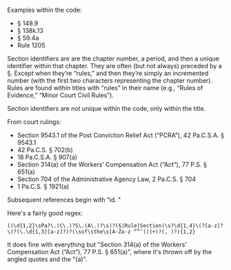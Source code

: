 Examples within the code:

* § 149.9
* § 138k.13
* § 59.4a
* Rule 1205

Section identifiers are are the chapter number, a period, and then a unique identifier within that chapter. They are often (but not always) preceded by a §. Except when they’re “rules,” and then they’re simply an incremented number (with the first two characters representing the chapter number). Rules are found within titles with “rules” in their name (e.g., “Rules of Evidence,” “Minor Court Civil Rules”).

Section identifiers are not unique within the code, only within the title.

From court rulings:

* Section 9543.1 of the Post Conviction Relief Act (“PCRA”), 42 Pa.C.S.A. § 9543.1
* 42 Pa.C.S. § 702(b)
* 18 Pa.C.S.A. § 907(a)
* Section 314(a) of the Workers’ Compensation Act (“Act”), 77 P.S. § 651(a)
* Section 704 of the Administrative Agency Law, 2 Pa.C.S. § 704
* 1 Pa.C.S. § 1921(a)

Subsequent references begin with “id. "

Here's a fairly good regex:

```
((\d{1,2}\sPa?\.(C\.)?S\.(A\.)?\s)?(§|Rule|Section)\s?\d{1,4}\(?[a-z]?\)?(\.\d{1,3}[a-z]?)?(\sof\sthe\s[A-Za-z “”’()]+)?(, )?){1,2}
```

It does fine with everything but "Section 314(a) of the Workers’ Compensation Act (“Act”), 77 P.S. § 651(a)", where it's thrown off by the angled quotes and the "(a)".
